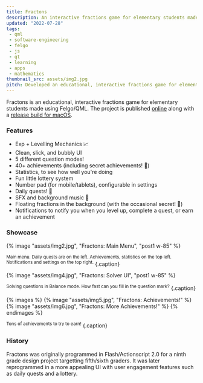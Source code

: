 ```yaml
---
title: Fractons
description: An interactive fractions game for elementary students made using Felgo/QML.
updated: "2022-07-28"
tags:
 - qml
 - software-engineering
 - felgo
 - js
 - qt
 - learning
 - apps
 - mathematics
thumbnail_src: assets/img2.jpg
pitch: Developed an educational, interactive fractions game for elementary students using Felgo/QML complete with levelling mechanism, achievements, daily quests, SFX/BGM, and settings.
---
```


Fractons is an educational, interactive fractions game for elementary students made using Felgo/QML. The project is published [online](https://github.com/TrebledJ/fractons) along with a [release build for macOS](https://github.com/TrebledJ/fractons/releases/tag/v1.0).

### Features
* Exp + Levelling Mechanics 📈
* Clean, slick, and bubbly UI
* 5 different question modes!
* 40+ achievements (including secret achievements! 🤫)
* Statistics, to see how well you're doing
* Fun little lottery system
* Number pad (for mobile/tablets), configurable in settings
* Daily quests! 🤠
* SFX and background music 🎵
* Floating fractions in the background (with the occasional secret! 🤫)
* Notifications to notify you when you level up, complete a quest, or earn an achievement

### Showcase
{% image "assets/img2.jpg", "Fractons: Main Menu", "post1 w-85" %}

<sup>Main menu. Daily quests are on the left. Achievements, statistics on the top left. Notifications and settings on the top right.</sup>
{.caption}

{% image "assets/img4.jpg", "Fractons: Solver UI", "post1 w-85" %}

<sup>Solving questions in Balance mode. How fast can you fill in the question mark?</sup>
{.caption}

{% images %}
{% image "assets/img5.jpg", "Fractons: Achievements!" %}
{% image "assets/img6.jpg", "Fractons: More Achievements!" %}
{% endimages %}

<sup>Tons of achievements to try to earn!</sup>
{.caption}


### History
Fractons was originally programmed in Flash/Actionscript 2.0 for a ninth grade design project targetting fifth/sixth graders. It was later reprogrammed in a more appealing UI with user engagement features such as daily quests and a lottery.
